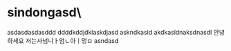 # sindongasd\
asdasdasdasddd
ddddkddjdklaskdjasd
askndkasld
akdkasldnaksdnasdl
안녕하세요 저는사넘니ㅏ엄ㄴ아ㅣ멍ㅁ
asndasd
